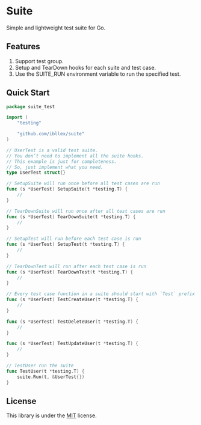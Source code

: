 # Suite

Simple and lightweight test suite for Go.

## Features

1. Support test group.
2. Setup and TearDown hooks for each suite and test case.
3. Use the SUITE_RUN environment variable to run the specified test.

## Quick Start

```go
package suite_test

import (
	"testing"

	"github.com/ibllex/suite"
)

// UserTest is a valid test suite.
// You don’t need to implement all the suite hooks.
// This example is just for completeness.
// So, just implement what you need.
type UserTest struct{}

// SetupSuite will run once before all test cases are run
func (s *UserTest) SetupSuite(t *testing.T) {
	//
}

// TearDownSuite will run once after all test cases are run
func (s *UserTest) TearDownSuite(t *testing.T) {
	//
}

// SetupTest will run before each test case is run
func (s *UserTest) SetupTest(t *testing.T) {
	//
}

// TearDownTest will run after each test case is run
func (s *UserTest) TearDownTest(t *testing.T) {
	//
}

// Every test case function in a suite should start with `Test` prefix
func (s *UserTest) TestCreateUser(t *testing.T) {
	//
}

func (s *UserTest) TestDeleteUser(t *testing.T) {
	//
}

func (s *UserTest) TestUpdateUser(t *testing.T) {
	//
}

// TestUser run the suite
func TestUser(t *testing.T) {
	suite.Run(t, &UserTest{})
}
```

## License

This library is under the [MIT](https://github.com/ibllex/suite/blob/main/LICENSE) license.
